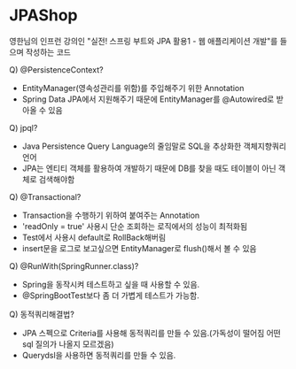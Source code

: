 # JPAShop
영한님의 인프런 강의인 "실전! 스프링 부트와 JPA 활용1 - 웹 애플리케이션 개발"를 들으며 작성하는 코드   

Q) @PersistenceContext?    
- EntityManager(영속성관리를 위함)를 주입해주기 위한 Annotation  
- Spring Data JPA에서 지원해주기 때문에 EntityManager를 @Autowired로 받아올 수 있음 

Q) jpql?
- Java Persistence Query Language의 줄임말로 SQL을 추상화한 객체지향쿼리 언어
- JPA는 엔티티 객체를 활용하여 개발하기 때문에 DB를 찾을 때도 테이블이 아닌 객체로 검색해야함

Q) @Transactional?
- Transaction을 수행하기 위하여 붙여주는 Annotation
- 'readOnly = true' 사용시 단순 조회하는 로직에서의 성능이 최적화됨
- Test에서 사용시 default로 RollBack해버림
- insert문을 로그로 보고싶으면 EntityManager로 flush()해서 볼 수 있음

Q) @RunWith(SpringRunner.class)?
- Spring을 동작시켜 테스트하고 싶을 때 사용할 수 있음.
- @SpringBootTest보다 좀 더 가볍게 테스트가 가능함.

Q) 동적쿼리해결법?
- JPA 스펙으로 Criteria를 사용해 동적쿼리를 만들 수 있음.(가독성이 떨어짐 어떤 sql 질의가 나올지 모르겠음)
- Querydsl을 사용하면 동적쿼리를 만들 수 있음.